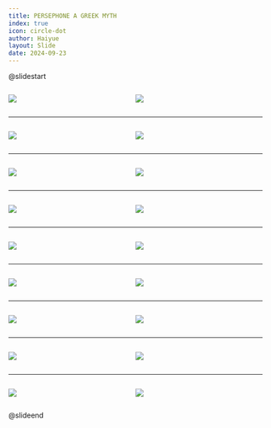```yaml
---
title: PERSEPHONE A GREEK MYTH
index: true
icon: circle-dot
author: Haiyue
layout: Slide
date: 2024-09-23
---
```

 
@slidestart

<div style="display:flex">
<div style="flex:1">

![](/reading/english/Level-N/PERSEPHONE%20A%20GREEK%20MYTH/001.webp)
</div>
<div style="flex:1">

![](/reading/english/Level-N/PERSEPHONE%20A%20GREEK%20MYTH/002.webp)
</div>
</div>

---

<div style="display:flex">
<div style="flex:1">

![](/reading/english/Level-N/PERSEPHONE%20A%20GREEK%20MYTH/003.webp)
</div>
<div style="flex:1">

![](/reading/english/Level-N/PERSEPHONE%20A%20GREEK%20MYTH/004.webp)
</div>
</div>

---

<div style="display:flex">
<div style="flex:1">

![](/reading/english/Level-N/PERSEPHONE%20A%20GREEK%20MYTH/005.webp)
</div>
<div style="flex:1">

![](/reading/english/Level-N/PERSEPHONE%20A%20GREEK%20MYTH/006.webp)
</div>
</div>

---

<div style="display:flex">
<div style="flex:1">

![](/reading/english/Level-N/PERSEPHONE%20A%20GREEK%20MYTH/007.webp)
</div>
<div style="flex:1">

![](/reading/english/Level-N/PERSEPHONE%20A%20GREEK%20MYTH/008.webp)
</div>
</div>

---

<div style="display:flex">
<div style="flex:1">

![](/reading/english/Level-N/PERSEPHONE%20A%20GREEK%20MYTH/009.webp)
</div>
<div style="flex:1">

![](/reading/english/Level-N/PERSEPHONE%20A%20GREEK%20MYTH/010.webp)
</div>
</div>

---

<div style="display:flex">
<div style="flex:1">

![](/reading/english/Level-N/PERSEPHONE%20A%20GREEK%20MYTH/011.webp)
</div>
<div style="flex:1">

![](/reading/english/Level-N/PERSEPHONE%20A%20GREEK%20MYTH/012.webp)
</div>
</div>

---

<div style="display:flex">
<div style="flex:1">

![](/reading/english/Level-N/PERSEPHONE%20A%20GREEK%20MYTH/013.webp)
</div>
<div style="flex:1">

![](/reading/english/Level-N/PERSEPHONE%20A%20GREEK%20MYTH/014.webp)
</div>
</div>

---

<div style="display:flex">
<div style="flex:1">

![](/reading/english/Level-N/PERSEPHONE%20A%20GREEK%20MYTH/015.webp)
</div>
<div style="flex:1">

![](/reading/english/Level-N/PERSEPHONE%20A%20GREEK%20MYTH/016.webp)
</div>
</div>

---

<div style="display:flex">
<div style="flex:1">

![](/reading/english/Level-N/PERSEPHONE%20A%20GREEK%20MYTH/017.webp)
</div>
<div style="flex:1">

![](/reading/english/Level-N/PERSEPHONE%20A%20GREEK%20MYTH/018.webp)
</div>
</div>

@slideend